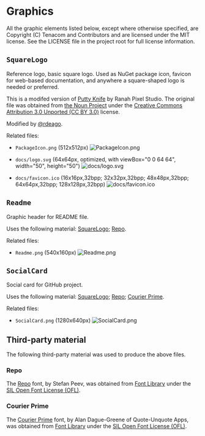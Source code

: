 # Graphics

All the graphic elements listed below, except where otherwise specified, are Copyright (C) Tenacom and Contributors and are licensed under the MIT license. See the LICENSE file in the project root for full license information.

## `SquareLogo`

Reference logo, basic square logo. Used as NuGet package icon, favicon for web-based documentation, and anywhere a square-shaped logo is needed or preferred.

This is a modifed version of [Putty Knife](https://thenounproject.com/icon/3765029) by Ranah Pixel Studio. The original file was obtained from [the Noun Project](https://thenounproject.com/) under the [Creative Commons Attribution 3.0 Unported (CC BY 3.0)](https://creativecommons.org/licenses/by/3.0/) license.

Modified by [@rdeago](https://github.com/rdeago).

Related files:

- `PackageIcon.png` (512x512px)
![PackageIcon.png](https://raw.githubusercontent.com/Tenacom/PolyKit/main/graphics/PackageIcon.png)

- `docs/logo.svg` (64x64px, optimized, with viewBox="0 0 64 64", width="50", height="50")
![docs/logo.svg](https://raw.githubusercontent.com/Tenacom/PolyKit/main/graphics/docs/logo.png)

- `docs/favicon.ico` (16x16px,32bpp; 32x32px,32bpp; 48x48px,32bpp; 64x64px,32bpp; 128x128px,32bpp)
![docs/favicon.ico](https://raw.githubusercontent.com/Tenacom/PolyKit/main/graphics/docs/favicon.ico)

## `Readme`

Graphic header for README file.

Uses the following material: [SquareLogo](#squarelogo); [Repo](#repo).

Related files:

- `Readme.png` (540x160px)
![Readme.png](https://raw.githubusercontent.com/Tenacom/PolyKit/main/graphics/Readme.png)

## `SocialCard`

Social card for GitHub project.

Uses the following material: [SquareLogo](#squarelogo); [Repo](#repo); [Courier Prime](#courier-prime).

Related files:

- `SocialCard.png` (1280x640px)
![SocialCard.png](https://raw.githubusercontent.com/Tenacom/PolyKit/main/graphics/SocialCard.png)

## Third-party material

The following third-party material was used to produce the above files.

### Repo

The [Repo](https://fontlibrary.org/en/font/repo) font, by Stefan Peev, was obtained from [Font Library](https://fontlibrary.org) under the [SIL Open Font License (OFL)](https://scripts.sil.org/cms/scripts/page.php?site_id=nrsi&id=OFL).

### Courier Prime

The [Courier Prime](https://fontlibrary.org/en/font/courier-prime) font, by Alan Dague-Greene of Quote-Unquote Apps, was obtained from [Font Library](https://fontlibrary.org) under the [SIL Open Font License (OFL)](https://scripts.sil.org/cms/scripts/page.php?site_id=nrsi&id=OFL).
